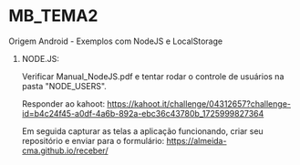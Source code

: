 # MB_TEMA2
Origem Android - Exemplos com NodeJS e LocalStorage

1) NODE.JS:
   
   Verificar Manual_NodeJS.pdf e tentar rodar o controle de usuários na pasta "NODE_USERS".
   
   Responder ao kahoot: https://kahoot.it/challenge/04312657?challenge-id=b4c24f45-a0df-4a6b-892a-ebc36c43780b_1725999827364

   Em seguida capturar as telas a aplicação funcionando, criar seu repositório e enviar para o formulário: https://almeida-cma.github.io/receber/
   
